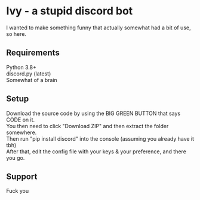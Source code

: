 # Ivy - a stupid discord bot
I wanted to make something funny that actually somewhat had a bit of use, so here.

## Requirements
Python 3.8+  
discord.py (latest)  
Somewhat of a brain

## Setup
Download the source code by using the BIG GREEN BUTTON that says CODE on it.  
You then need to click "Download ZIP" and then extract the folder somewhere.  
Then run "pip install discord" into the console (assuming you already have it tbh)  
After that, edit the config file with your keys & your preference, and there you go.

## Support
Fuck you
